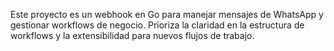 <!-- Use this file to provide workspace-specific custom instructions to Copilot. For more details, visit https://code.visualstudio.com/docs/copilot/copilot-customization#_use-a-githubcopilotinstructionsmd-file -->

Este proyecto es un webhook en Go para manejar mensajes de WhatsApp y gestionar workflows de negocio. Prioriza la claridad en la estructura de workflows y la extensibilidad para nuevos flujos de trabajo.
